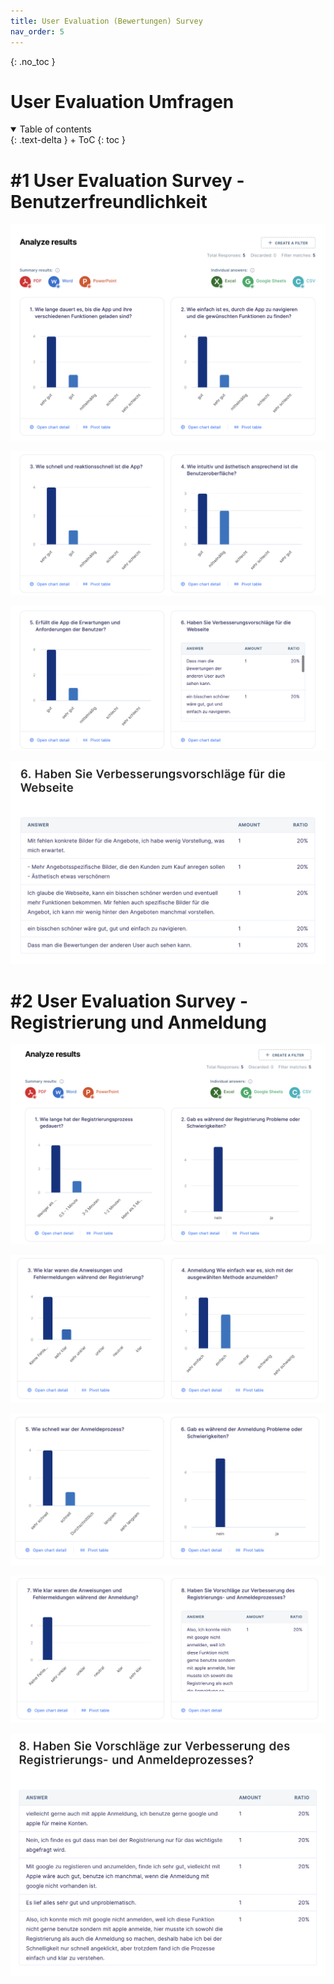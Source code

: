 ```yaml
---
title: User Evaluation (Bewertungen) Survey
nav_order: 5
---
```


{: .no_toc }
# User Evaluation Umfragen

<details open markdown="block">
{: .text-delta }
<summary>Table of contents</summary>
+ ToC
{: toc }
</details>

# #1 User Evaluation Survey - Benutzerfreundlichkeit

![get_list_todos_sample](assets/images/Umfrage-Benutzerfreundlichkeit1.png)

![get_list_todos_sample](assets/images/Umfrage-Benutzerfreundlichkeit2.png)

![get_list_todos_sample](assets/images/Umfrage-Benutzerfreundlichkeit3.png)

![get_list_todos_sample](assets/images/Umfrage-Benutzerfreundlichkeit4.png)

# #2 User Evaluation Survey - Registrierung und Anmeldung

![get_list_todos_sample](assets/images/Umfrage-RegistrierungundAnmeldung1.png)

![get_list_todos_sample](assets/images/Umfrage-RegistrierungundAnmeldung2.png)

![get_list_todos_sample](assets/images/Umfrage-RegistrierungundAnmeldung3.png)

![get_list_todos_sample](assets/images/Umfrage-RegistrierungundAnmeldung4.png)

![get_list_todos_sample](assets/images/Umfrage-RegistrierungundAnmeldung5.png)



